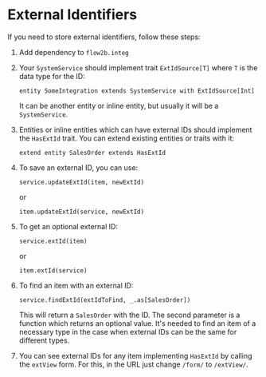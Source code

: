# External Identifiers

If you need to store external identifiers, follow these steps:

1. Add dependency to `flow2b.integ`

2. Your `SystemService` should implement trait `ExtIdSource[T]` where `T` is the data type for the ID:

    ```dsl
    entity SomeIntegration extends SystemService with ExtIdSource[Int]
    ```

    It can be another entity or inline entity, but usually it will be a `SystemService`.

3. Entities or inline entities which can have external IDs should implement the `HasExtId` trait. You can extend existing entities or traits with it:

    ```dsl
    extend entity SalesOrder extends HasExtId
    ```

4. To save an external ID, you can use:

    ```dsl
    service.updateExtId(item, newExtId)
    ```

    or

    ```dsl
    item.updateExtId(service, newExtId)
    ```

5. To get an optional external ID:

    ```dsl
    service.extId(item)
    ```

    or

    ```dsl
    item.extId(service)
    ```

6. To find an item with an external ID:

    ```dsl
    service.findExtId(extIdToFind, _.as[SalesOrder])
    ```

    This will return a `SalesOrder` with the ID. The second parameter is a function which returns an optional value. It's needed to find an item of a necessary type in the case when external IDs can be the same for different types.

7. You can see external IDs for any item implementing `HasExtId` by calling the `extView` form. For this, in the URL just change `/form/` to `/extView/`.